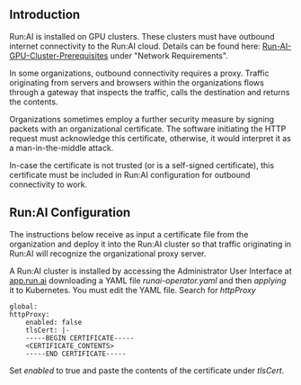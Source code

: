 ## Introduction

Run:AI is installed on GPU clusters. These clusters must have outbound internet connectivity to the Run:AI cloud. Details can be found here:  [Run-AI-GPU-Cluster-Prerequisites](cluster-prerequisites.md) under "Network Requirements".

In some organizations, outbound connectivity requires a proxy. Traffic originating from servers and browsers within the organizations flows through a gateway that inspects the traffic, calls the destination and returns the contents. 

Organizations sometimes employ a further security measure by signing packets with an organizational certificate.  The software initiating the HTTP request must acknowledge this certificate, otherwise, it would interpret it as a man-in-the-middle attack. 

In-case the certificate is not trusted (or is a self-signed certificate), this certificate must be included in Run:AI configuration for outbound connectivity to work.

## Run:AI Configuration

The instructions below receive as input a certificate file from the organization and deploy it into the Run:AI cluster so that traffic originating in Run:AI will recognize the organizational proxy server.

 A Run:AI cluster is installed by accessing the Administrator User Interface at  <a href="https://app.run.ai/" rel="noopener" target="_blank">app.run.ai</a>  downloading a YAML file  _runai-operator.yaml_ and then  _applying_  it to Kubernetes. You must edit the YAML file. Search for _httpProxy_

    global:
    httpProxy:
        enabled: false
        tlsCert: |-
        -----BEGIN CERTIFICATE-----
        <CERTIFICATE_CONTENTS>
        -----END CERTIFICATE-----

Set _enabled_ to true and paste the contents of the certificate under _tlsCert_.